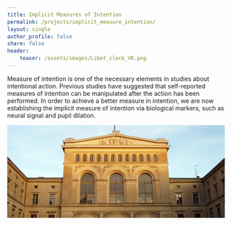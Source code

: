 ```yaml
---
title: Implicit Measures of Intention
permalink: /projects/implicit_measure_intention/
layout: single
author_profile: false
share: false
header:
    teaser: /assets/images/Libet_clock_VR.png
---
```


Measure of intention is one of the necessary elements in studies about intentional action. Previous studies have suggested that self-reported measures of intention can be manipulated after the action has been performed. In order to achieve a better measure in intention, we are now establishing the implicit measure of intention via biological markers, such as neural signal and pupil dilation. 


<img src="../../assets/images/projects/image.jpeg" alt="some text">
